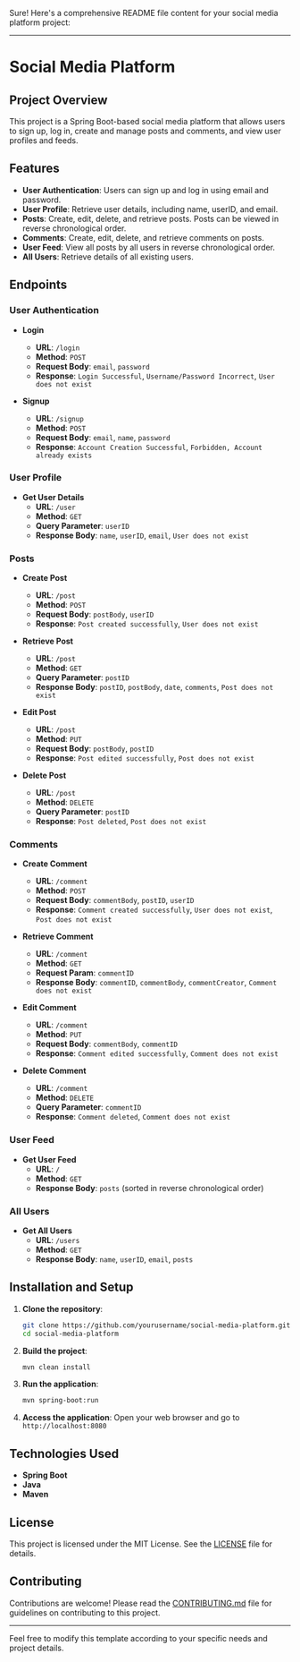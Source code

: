 Sure! Here's a comprehensive README file content for your social media platform project:

---

# Social Media Platform

## Project Overview

This project is a Spring Boot-based social media platform that allows users to sign up, log in, create and manage posts and comments, and view user profiles and feeds.

## Features

- **User Authentication**: Users can sign up and log in using email and password.
- **User Profile**: Retrieve user details, including name, userID, and email.
- **Posts**: Create, edit, delete, and retrieve posts. Posts can be viewed in reverse chronological order.
- **Comments**: Create, edit, delete, and retrieve comments on posts.
- **User Feed**: View all posts by all users in reverse chronological order.
- **All Users**: Retrieve details of all existing users.

## Endpoints

### User Authentication

- **Login**
  - **URL**: `/login`
  - **Method**: `POST`
  - **Request Body**: `email`, `password`
  - **Response**: `Login Successful`, `Username/Password Incorrect`, `User does not exist`

- **Signup**
  - **URL**: `/signup`
  - **Method**: `POST`
  - **Request Body**: `email`, `name`, `password`
  - **Response**: `Account Creation Successful`, `Forbidden, Account already exists`

### User Profile

- **Get User Details**
  - **URL**: `/user`
  - **Method**: `GET`
  - **Query Parameter**: `userID`
  - **Response Body**: `name`, `userID`, `email`, `User does not exist`

### Posts

- **Create Post**
  - **URL**: `/post`
  - **Method**: `POST`
  - **Request Body**: `postBody`, `userID`
  - **Response**: `Post created successfully`, `User does not exist`

- **Retrieve Post**
  - **URL**: `/post`
  - **Method**: `GET`
  - **Query Parameter**: `postID`
  - **Response Body**: `postID`, `postBody`, `date`, `comments`, `Post does not exist`

- **Edit Post**
  - **URL**: `/post`
  - **Method**: `PUT`
  - **Request Body**: `postBody`, `postID`
  - **Response**: `Post edited successfully`, `Post does not exist`

- **Delete Post**
  - **URL**: `/post`
  - **Method**: `DELETE`
  - **Query Parameter**: `postID`
  - **Response**: `Post deleted`, `Post does not exist`

### Comments

- **Create Comment**
  - **URL**: `/comment`
  - **Method**: `POST`
  - **Request Body**: `commentBody`, `postID`, `userID`
  - **Response**: `Comment created successfully`, `User does not exist`, `Post does not exist`

- **Retrieve Comment**
  - **URL**: `/comment`
  - **Method**: `GET`
  - **Request Param**: `commentID`
  - **Response Body**: `commentID`, `commentBody`, `commentCreator`, `Comment does not exist`

- **Edit Comment**
  - **URL**: `/comment`
  - **Method**: `PUT`
  - **Request Body**: `commentBody`, `commentID`
  - **Response**: `Comment edited successfully`, `Comment does not exist`

- **Delete Comment**
  - **URL**: `/comment`
  - **Method**: `DELETE`
  - **Query Parameter**: `commentID`
  - **Response**: `Comment deleted`, `Comment does not exist`

### User Feed

- **Get User Feed**
  - **URL**: `/`
  - **Method**: `GET`
  - **Response Body**: `posts` (sorted in reverse chronological order)

### All Users

- **Get All Users**
  - **URL**: `/users`
  - **Method**: `GET`
  - **Response Body**: `name`, `userID`, `email`, `posts`

## Installation and Setup

1. **Clone the repository**:
    ```bash
    git clone https://github.com/yourusername/social-media-platform.git
    cd social-media-platform
    ```

2. **Build the project**:
    ```bash
    mvn clean install
    ```

3. **Run the application**:
    ```bash
    mvn spring-boot:run
    ```

4. **Access the application**:
    Open your web browser and go to `http://localhost:8080`

## Technologies Used

- **Spring Boot**
- **Java**
- **Maven**

## License

This project is licensed under the MIT License. See the [LICENSE](LICENSE) file for details.

## Contributing

Contributions are welcome! Please read the [CONTRIBUTING.md](CONTRIBUTING.md) file for guidelines on contributing to this project.

---

Feel free to modify this template according to your specific needs and project details.
